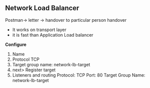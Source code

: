 ## Network Load Balancer
Postman-> letter -> handover to particular person handover
- It works on transport layer
- it is fast than Application Load balancer

**Configure**
1. Name
2. Protocol TCP
3. Target group name: network-lb-target
4. next> Register target
5. Listeners and routing
Protocol: TCP
Port: 80
Target Group Name: network-lb-target
